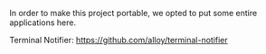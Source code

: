 In order to make this project portable, we opted to put some entire applications here.

Terminal Notifier: https://github.com/alloy/terminal-notifier
